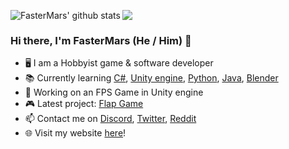 <a href="https://github.com/anuraghazra/github-readme-stats"><img align="left" src="https://github-readme-stats.vercel.app/api?username=fastermars&show_icons=true&include_all_commits=true&theme=buefy&hide_border=true" alt="FasterMars' github stats" /></a> 

<a href="https://github.com/anuraghazra/github-readme-stats"><img align="center" src="https://github-readme-stats.vercel.app/api/top-langs/?username=fastermars&layout=compact&theme=buefy&hide_border=true" /></a>
### Hi there, I'm FasterMars (He / Him) 👋

- 🖥 I am a Hobbyist game & software developer
- 📚 Currently learning [C#](https://docs.microsoft.com/en-us/dotnet/csharp/), [Unity engine](https://unity.com/), [Python](https://python.org/), [Java](https://java.com/), [Blender](https://blender.org/)
- 👜 Working on an FPS Game in Unity engine
- 🎮 Latest project: [Flap Game](https://Github.com/FasterMars/Flap/)
- 📫 Contact me on [Discord](https://discord.com/users/748804344765349929), [Twitter](https://twitter.com/FasterMars), [Reddit](https://www.reddit.com/user/SaltedCoffee9065)
- 🌐 Visit my website [here](https://fastermars.github.io/fastermars-website/)!
